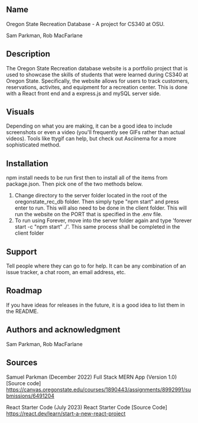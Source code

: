 ## Name
Oregon State Recreation Database - A project for CS340 at OSU.

Sam Parkman, Rob MacFarlane

## Description
The Oregon State Recreation database website is a portfolio project that is used to showcase the skills of students that were learned during CS340 at Oregon State. Specifically, the website allows for users to track customers, reservations, activites, and equipment for a recreation center. This is done with a React front end and a express.js and mySQL server side.

## Visuals
Depending on what you are making, it can be a good idea to include screenshots or even a video (you'll frequently see GIFs rather than actual videos). Tools like ttygif can help, but check out Asciinema for a more sophisticated method.

## Installation
npm install needs to be run first then to install all of the items from package.json. Then pick one of the two methods below.

1. Change directory to the server folder located in the root of the oregonstate_rec_db folder. Then simply type "npm start" and press enter to run. This will also need to be done in the client folder. This will run the website on the PORT that is specified in the .env file. 
2. To run using Forever, move into the server folder again and type 'forever start -c "npm start" ./'. This same process shall be completed in the client folder  

## Support
Tell people where they can go to for help. It can be any combination of an issue tracker, a chat room, an email address, etc.

## Roadmap
If you have ideas for releases in the future, it is a good idea to list them in the README.

## Authors and acknowledgment
Sam Parkman, Rob MacFarlane

## Sources
 Samuel Parkman (December 2022) Full Stack MERN App (Version 1.0) [Source code] https://canvas.oregonstate.edu/courses/1890443/assignments/8992991/submissions/6491204

 React Starter Code (July 2023) React Starter Code [Source Code] https://react.dev/learn/start-a-new-react-project